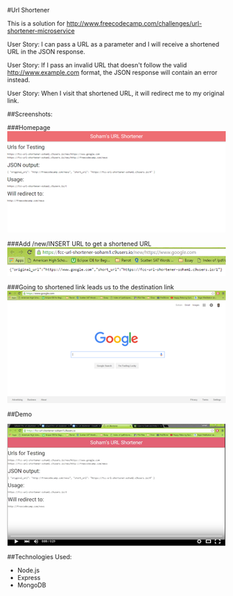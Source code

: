 #Url Shortener

This is a solution for http://www.freecodecamp.com/challenges/url-shortener-microservice

User Story: I can pass a URL as a parameter and I will receive a shortened URL in the JSON response.

User Story: If I pass an invalid URL that doesn't follow the valid http://www.example.com format, the JSON response will contain an error instead.

User Story: When I visit that shortened URL, it will redirect me to my original link.

##Screenshots:

###Homepage
<img src="/images/UrlShortener1.PNG">

###Add /new/INSERT URL to get a shortened URL
<img src="/images/UrlShortener2.PNG">

###Going to shortened link leads us to the destination link
<img src="/images/UrlShortener3.PNG">

##Demo

[![ScreenShot](images/VideoPictureUrlShortener.PNG)](https://youtu.be/TKOJHJ1bE68)

##Technologies Used:
- Node.js
- Express
- MongoDB
